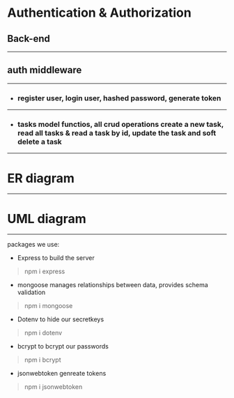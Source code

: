 # Authentication & Authorization
## Back-end
---
## auth middleware
---
* ### register user, login user, hashed password, generate token
---
* ### tasks model functios, all crud operations create a new task, read all tasks & read a task by id, update the task and soft delete a task 
---
# ER diagram
---
# UML diagram
---
packages we use: 
*  Express to build the server

> npm i express

* mongoose manages relationships between data, provides schema validation
>npm i mongoose

* Dotenv to hide our secretkeys

> npm i dotenv

* bcrypt to bcrypt our passwords

> npm i bcrypt

* jsonwebtoken genreate tokens

> npm i jsonwebtoken
